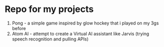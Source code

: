 # Repo for my projects
1. Pong - a simple game inspired by glow hockey that i played on my 3gs before
2. Atom AI - attempt to create a Virtual AI assistant like Jarvis (trying speech recognition and pulling APIs)
